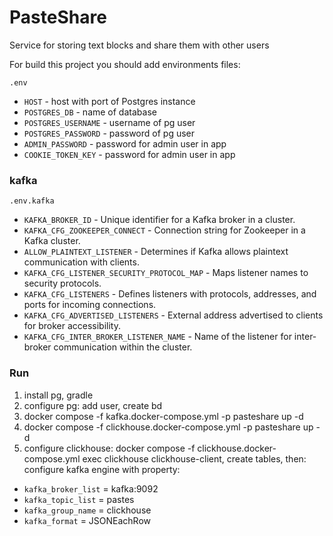 # PasteShare
Service for storing text blocks and share them with other users

For build this project you should add environments files:

`.env`

* `HOST` - host with port of Postgres instance
* `POSTGRES_DB` - name of database
* `POSTGRES_USERNAME` - username of pg user
* `POSTGRES_PASSWORD` - password of pg user
* `ADMIN_PASSWORD` - password for admin user in app
* `COOKIE_TOKEN_KEY` - password for admin user in app

### kafka
`.env.kafka`

* `KAFKA_BROKER_ID` - Unique identifier for a Kafka broker in a cluster.
* `KAFKA_CFG_ZOOKEEPER_CONNECT` - Connection string for Zookeeper in a Kafka cluster.
* `ALLOW_PLAINTEXT_LISTENER` - Determines if Kafka allows plaintext communication with clients.
* `KAFKA_CFG_LISTENER_SECURITY_PROTOCOL_MAP` - Maps listener names to security protocols.
* `KAFKA_CFG_LISTENERS` - Defines listeners with protocols, addresses, and ports for incoming connections.
* `KAFKA_CFG_ADVERTISED_LISTENERS` - External address advertised to clients for broker accessibility.
* `KAFKA_CFG_INTER_BROKER_LISTENER_NAME` - Name of the listener for inter-broker communication within the cluster.

### Run
1. install pg, gradle
2. configure pg: add user, create bd
3. docker compose -f kafka.docker-compose.yml -p pasteshare up -d
4. docker compose -f clickhouse.docker-compose.yml -p pasteshare up -d
5. configure clickhouse: docker compose -f clickhouse.docker-compose.yml exec clickhouse clickhouse-client, create tables, then: configure kafka engine with property: 
* `kafka_broker_list` = kafka:9092
* `kafka_topic_list` = pastes
* `kafka_group_name` = clickhouse
* `kafka_format` = JSONEachRow


